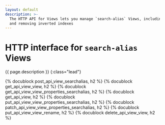 ```yaml
---
layout: default
description: >-
  The HTTP API for Views lets you manage `search-alias` Views, including adding
  and removing inverted indexes
---
```

# HTTP interface for `search-alias` Views

{{ page.description }}
{:class="lead"}

{% docublock post_api_view_searchalias, h2 %}
{% docublock get_api_view_view, h2 %}
{% docublock get_api_view_view_properties_searchalias, h2 %}
{% docublock get_api_view, h2 %}
{% docublock put_api_view_view_properties_searchalias, h2 %}
{% docublock patch_api_view_view_properties_searchalias, h2 %}
{% docublock put_api_view_view_rename, h2 %}
{% docublock delete_api_view_view, h2 %}
